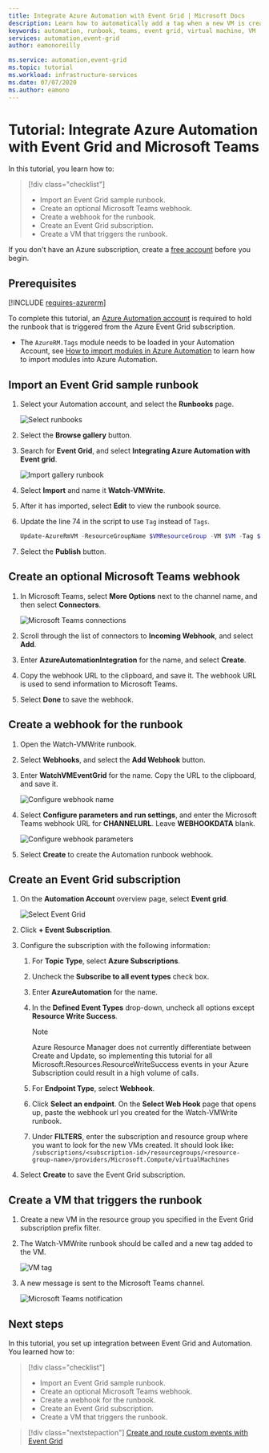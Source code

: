 ```yaml
---
title: Integrate Azure Automation with Event Grid | Microsoft Docs
description: Learn how to automatically add a tag when a new VM is created and send a notification to Microsoft Teams.
keywords: automation, runbook, teams, event grid, virtual machine, VM
services: automation,event-grid
author: eamonoreilly

ms.service: automation,event-grid
ms.topic: tutorial
ms.workload: infrastructure-services
ms.date: 07/07/2020
ms.author: eamono
---
```


# Tutorial: Integrate Azure Automation with Event Grid and Microsoft Teams

In this tutorial, you learn how to:

> [!div class="checklist"]
> * Import an Event Grid sample runbook.
> * Create an optional Microsoft Teams webhook.
> * Create a webhook for the runbook.
> * Create an Event Grid subscription.
> * Create a VM that triggers the runbook.

If you don't have an Azure subscription, create a [free account](https://azure.microsoft.com/free/?WT.mc_id=A261C142F) before you begin.

## Prerequisites

[!INCLUDE [requires-azurerm](../../includes/requires-azurerm.md)]

To complete this tutorial, an [Azure Automation account](../automation/automation-offering-get-started.md) is required to hold the runbook that is triggered from the Azure Event Grid subscription.

* The `AzureRM.Tags` module needs to be loaded in your Automation Account, see [How to import modules in Azure Automation](../automation/automation-update-azure-modules.md) to learn how to import modules into Azure Automation.

## Import an Event Grid sample runbook

1. Select your Automation account, and select the **Runbooks** page.

   ![Select runbooks](./media/ensure-tags-exists-on-new-virtual-machines/select-runbooks.png)

2. Select the **Browse gallery** button.

3. Search for **Event Grid**, and select **Integrating Azure Automation with Event grid**.

    ![Import gallery runbook](media/ensure-tags-exists-on-new-virtual-machines/gallery-event-grid.png)

4. Select **Import** and name it **Watch-VMWrite**.

5. After it has imported, select **Edit** to view the runbook source. 
6. Update the line 74 in the script to use `Tag` instead of `Tags`.

    ```powershell
    Update-AzureRmVM -ResourceGroupName $VMResourceGroup -VM $VM -Tag $Tag | Write-Verbose
    ```
7. Select the **Publish** button.

## Create an optional Microsoft Teams webhook

1. In Microsoft Teams, select **More Options** next to the channel name, and then select **Connectors**.

    ![Microsoft Teams connections](media/ensure-tags-exists-on-new-virtual-machines/teams-webhook.png)

2. Scroll through the list of connectors to **Incoming Webhook**, and select **Add**.

3. Enter **AzureAutomationIntegration** for the name, and select **Create**.

4. Copy the webhook URL to the clipboard, and save it. The webhook URL is used to send information to Microsoft Teams.

5. Select **Done** to save the webhook.

## Create a webhook for the runbook

1. Open the Watch-VMWrite runbook.

2. Select **Webhooks**, and select the **Add Webhook** button.

3. Enter **WatchVMEventGrid** for the name. Copy the URL to the clipboard, and save it.

    ![Configure webhook name](media/ensure-tags-exists-on-new-virtual-machines/copy-url.png)

4. Select **Configure parameters and run settings**, and enter the Microsoft Teams webhook URL for **CHANNELURL**. Leave **WEBHOOKDATA** blank.

    ![Configure webhook parameters](media/ensure-tags-exists-on-new-virtual-machines/configure-webhook-parameters.png)

5. Select **Create** to create the Automation runbook webhook.

## Create an Event Grid subscription

1. On the **Automation Account** overview page, select **Event grid**.

    ![Select Event Grid](media/ensure-tags-exists-on-new-virtual-machines/select-event-grid.png)

2. Click **+ Event Subscription**.

3. Configure the subscription with the following information:
    1. For **Topic Type**, select **Azure Subscriptions**.
    2. Uncheck the **Subscribe to all event types** check box.
    3. Enter **AzureAutomation** for the name.
    4. In the **Defined Event Types** drop-down, uncheck all options except **Resource Write Success**.

        > [!NOTE] 
        > Azure Resource Manager does not currently differentiate between Create and Update, so implementing this tutorial for all Microsoft.Resources.ResourceWriteSuccess events in your Azure Subscription could result in a high volume of calls.
    1. For **Endpoint Type**, select **Webhook**.
    2. Click **Select an endpoint**. On the **Select Web Hook** page that opens up, paste the webhook url you created for the Watch-VMWrite runbook.
    3. Under **FILTERS**, enter the subscription and resource group where you want to look for the new VMs created. It should look like:
 `/subscriptions/<subscription-id>/resourcegroups/<resource-group-name>/providers/Microsoft.Compute/virtualMachines`

4. Select **Create** to save the Event Grid subscription.

## Create a VM that triggers the runbook

1. Create a new VM in the resource group you specified in the Event Grid subscription prefix filter.

2. The Watch-VMWrite runbook should be called and a new tag added to the VM.

    ![VM tag](media/ensure-tags-exists-on-new-virtual-machines/vm-tag.png)

3. A new message is sent to the Microsoft Teams channel.

    ![Microsoft Teams notification](media/ensure-tags-exists-on-new-virtual-machines/teams-vm-message.png)

## Next steps

In this tutorial, you set up integration between Event Grid and Automation. You learned how to:

> [!div class="checklist"]
> * Import an Event Grid sample runbook.
> * Create an optional Microsoft Teams webhook.
> * Create a webhook for the runbook.
> * Create an Event Grid subscription.
> * Create a VM that triggers the runbook.

> [!div class="nextstepaction"]
> [Create and route custom events with Event Grid](../event-grid/custom-event-quickstart.md)
